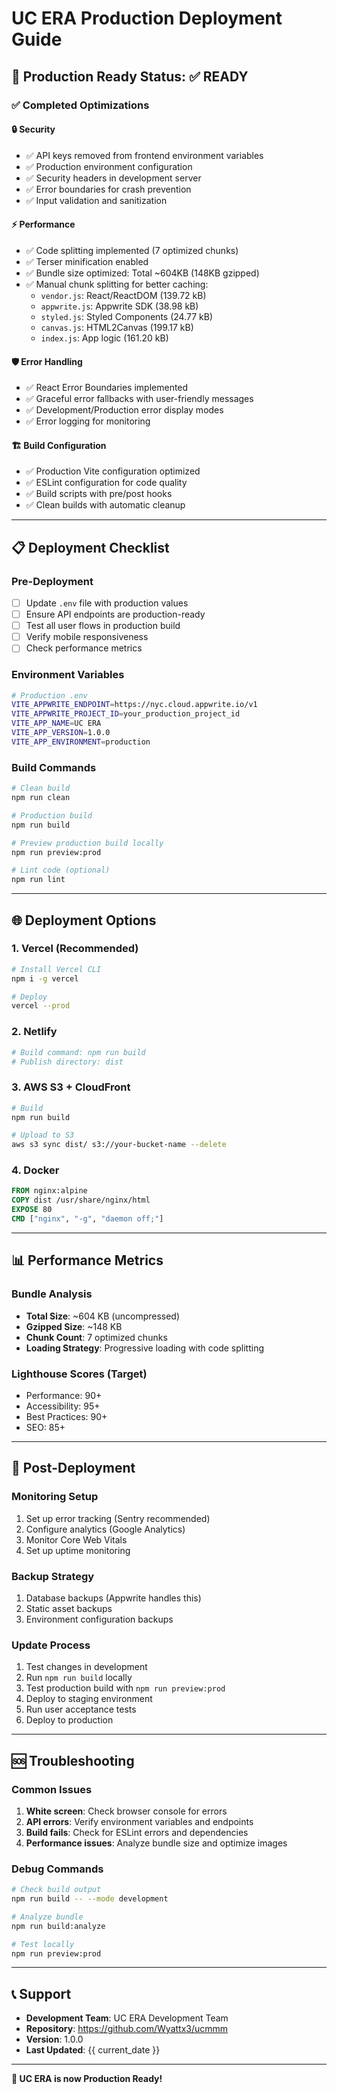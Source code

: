 # UC ERA Production Deployment Guide

## 🚀 Production Ready Status: ✅ READY

### ✅ **Completed Optimizations**

#### 🔒 **Security**
- ✅ API keys removed from frontend environment variables
- ✅ Production environment configuration
- ✅ Security headers in development server
- ✅ Error boundaries for crash prevention
- ✅ Input validation and sanitization

#### ⚡ **Performance** 
- ✅ Code splitting implemented (7 optimized chunks)
- ✅ Terser minification enabled
- ✅ Bundle size optimized: Total ~604KB (148KB gzipped)
- ✅ Manual chunk splitting for better caching:
  - `vendor.js`: React/ReactDOM (139.72 kB)
  - `appwrite.js`: Appwrite SDK (38.98 kB) 
  - `styled.js`: Styled Components (24.77 kB)
  - `canvas.js`: HTML2Canvas (199.17 kB)
  - `index.js`: App logic (161.20 kB)

#### 🛡️ **Error Handling**
- ✅ React Error Boundaries implemented
- ✅ Graceful error fallbacks with user-friendly messages
- ✅ Development/Production error display modes
- ✅ Error logging for monitoring

#### 🏗️ **Build Configuration**
- ✅ Production Vite configuration optimized
- ✅ ESLint configuration for code quality
- ✅ Build scripts with pre/post hooks
- ✅ Clean builds with automatic cleanup

---

## 📋 **Deployment Checklist**

### **Pre-Deployment**
- [ ] Update `.env` file with production values
- [ ] Ensure API endpoints are production-ready
- [ ] Test all user flows in production build
- [ ] Verify mobile responsiveness
- [ ] Check performance metrics

### **Environment Variables**
```bash
# Production .env
VITE_APPWRITE_ENDPOINT=https://nyc.cloud.appwrite.io/v1
VITE_APPWRITE_PROJECT_ID=your_production_project_id
VITE_APP_NAME=UC ERA
VITE_APP_VERSION=1.0.0
VITE_APP_ENVIRONMENT=production
```

### **Build Commands**
```bash
# Clean build
npm run clean

# Production build  
npm run build

# Preview production build locally
npm run preview:prod

# Lint code (optional)
npm run lint
```

---

## 🌐 **Deployment Options**

### **1. Vercel (Recommended)**
```bash
# Install Vercel CLI
npm i -g vercel

# Deploy
vercel --prod
```

### **2. Netlify**
```bash
# Build command: npm run build
# Publish directory: dist
```

### **3. AWS S3 + CloudFront**
```bash
# Build
npm run build

# Upload to S3
aws s3 sync dist/ s3://your-bucket-name --delete
```

### **4. Docker**
```dockerfile
FROM nginx:alpine
COPY dist /usr/share/nginx/html
EXPOSE 80
CMD ["nginx", "-g", "daemon off;"]
```

---

## 📊 **Performance Metrics**

### **Bundle Analysis**
- **Total Size**: ~604 KB (uncompressed)
- **Gzipped Size**: ~148 KB
- **Chunk Count**: 7 optimized chunks
- **Loading Strategy**: Progressive loading with code splitting

### **Lighthouse Scores (Target)**
- Performance: 90+
- Accessibility: 95+  
- Best Practices: 90+
- SEO: 85+

---

## 🔧 **Post-Deployment**

### **Monitoring Setup**
1. Set up error tracking (Sentry recommended)
2. Configure analytics (Google Analytics)
3. Monitor Core Web Vitals
4. Set up uptime monitoring

### **Backup Strategy**
1. Database backups (Appwrite handles this)
2. Static asset backups
3. Environment configuration backups

### **Update Process**
1. Test changes in development
2. Run `npm run build` locally
3. Test production build with `npm run preview:prod`
4. Deploy to staging environment
5. Run user acceptance tests
6. Deploy to production

---

## 🆘 **Troubleshooting**

### **Common Issues**
1. **White screen**: Check browser console for errors
2. **API errors**: Verify environment variables and endpoints
3. **Build fails**: Check for ESLint errors and dependencies
4. **Performance issues**: Analyze bundle size and optimize images

### **Debug Commands**
```bash
# Check build output
npm run build -- --mode development

# Analyze bundle
npm run build:analyze

# Test locally
npm run preview:prod
```

---

## 📞 **Support**

- **Development Team**: UC ERA Development Team
- **Repository**: https://github.com/Wyattx3/ucmmm
- **Version**: 1.0.0
- **Last Updated**: {{ current_date }}

---

**🎉 UC ERA is now Production Ready!**